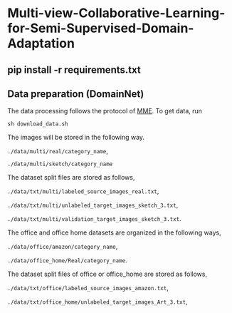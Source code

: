 # Multi-view-Collaborative-Learning-for-Semi-Supervised-Domain-Adaptation

## pip install -r requirements.txt

## Data preparation (DomainNet)
The data processing follows the protocol of [MME](https://github.com/VisionLearningGroup/SSDA_MME).
To get data, run

`sh download_data.sh`

The images will be stored in the following way.

`./data/multi/real/category_name`,

`./data/multi/sketch/category_name`

The dataset split files are stored as follows,

`./data/txt/multi/labeled_source_images_real.txt`,

`./data/txt/multi/unlabeled_target_images_sketch_3.txt`,

`./data/txt/multi/validation_target_images_sketch_3.txt`.

The office and office home datasets are organized in the following ways,

 `./data/office/amazon/category_name`,
 
 `./data/office_home/Real/category_name`.
 
The dataset split files of office or office_home are stored as follows,

`./data/txt/office/labeled_source_images_amazon.txt`,

`./data/txt/office_home/unlabeled_target_images_Art_3.txt`,
